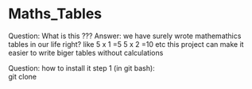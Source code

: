 # Maths_Tables

Question: What is this ???
Answer: we have surely wrote mathemathics tables in our life right?
like 
5 x 1 =5
5 x 2 =10
etc 
this project can make it easier to write biger tables without calculations 

Question: how to install it 
step 1 (in git bash):  
   git clone 
